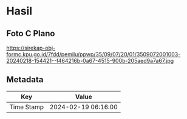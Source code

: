 # Hasil

## Foto C Plano

https://sirekap-obj-formc.kpu.go.id/7fdd/pemilu/ppwp/35/09/07/20/01/3509072001003-20240218-154421--f464216b-0a67-4515-900b-205aed9a7a67.jpg


## Metadata

| Key        | Value               |
| ---------- | ------------------- |
| Time Stamp | 2024-02-19 06:16:00 |



